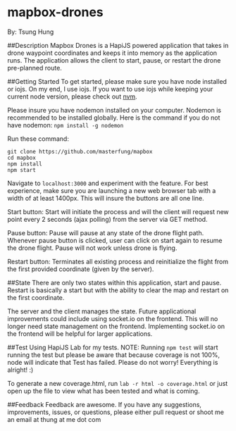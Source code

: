 mapbox-drones
=====
By: Tsung Hung

##Description
Mapbox Drones is a HapiJS powered application that takes in drone waypoint coordinates and keeps it into memory as the application runs. The application allows the client to start, pause, or restart the drone pre-planned route.

##Getting Started
To get started, please make sure you have node installed or iojs. On my end, I use iojs. If you want to use iojs while keeping your current node version, please check out [nvm](https://github.com/creationix/nvm).

Please insure you have nodemon installed on your computer. Nodemon is recommended to be installed globally. Here is the command if you do not have nodemon: `npm install -g nodemon`

Run these command:
```
git clone https://github.com/masterfung/mapbox
cd mapbox
npm install
npm start
```

Navigate to `localhost:3000` and experiment with the feature. For best experience, make sure you are launching a new web browser tab with a width of at least 1400px. This will insure the buttons are all one line.

Start button: Start will initiate the process and will the client will request new point every 2 seconds (ajax polling) from the server via GET method.

Pause button: Pause will pause at any state of the drone flight path. Whenever pause button is clicked, user can click on start again to resume the drone flight. Pause will not work unless drone is flying.

Restart button: Terminates all existing process and reinitialize the flight from the first provided coordinate (given by the server).

##State
There are only two states within this application, start and pause. Restart is basically a start but with the ability to clear the map and restart on the first coordinate.

The server and the client manages the state. Future applicational improvements could include using socket.io on the frontend. This will no longer need state management on the frontend. Implementing socket.io on the frontend will be helpful for larger applications.

##Test
Using HapiJS Lab for my tests.
NOTE: Running `npm test` will start running the test but please be aware that because coverage is not 100%, node will indicate that Test has failed. Please do not worry! Everything is alright! :)

To generate a new coverage.html, run `lab -r html -o coverage.html` or just open up the file to view what has been tested and what is coming.

##Feedback
Feedback are awesome. If you have any suggestions, improvements, issues, or questions, please either pull request or shoot me an email at thung at me dot com
